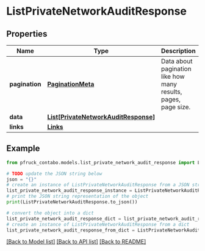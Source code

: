 # ListPrivateNetworkAuditResponse


## Properties

Name | Type | Description | Notes
------------ | ------------- | ------------- | -------------
**pagination** | [**PaginationMeta**](PaginationMeta.md) | Data about pagination like how many results, pages, page size. | 
**data** | [**List[PrivateNetworkAuditResponse]**](PrivateNetworkAuditResponse.md) |  | 
**links** | [**Links**](Links.md) |  | 

## Example

```python
from pfruck_contabo.models.list_private_network_audit_response import ListPrivateNetworkAuditResponse

# TODO update the JSON string below
json = "{}"
# create an instance of ListPrivateNetworkAuditResponse from a JSON string
list_private_network_audit_response_instance = ListPrivateNetworkAuditResponse.from_json(json)
# print the JSON string representation of the object
print(ListPrivateNetworkAuditResponse.to_json())

# convert the object into a dict
list_private_network_audit_response_dict = list_private_network_audit_response_instance.to_dict()
# create an instance of ListPrivateNetworkAuditResponse from a dict
list_private_network_audit_response_from_dict = ListPrivateNetworkAuditResponse.from_dict(list_private_network_audit_response_dict)
```
[[Back to Model list]](../README.md#documentation-for-models) [[Back to API list]](../README.md#documentation-for-api-endpoints) [[Back to README]](../README.md)


